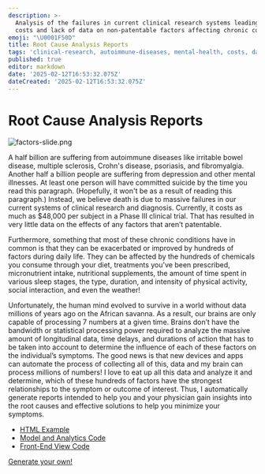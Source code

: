 ```yaml
---
description: >-
  Analysis of the failures in current clinical research systems leading to high
  costs and lack of data on non-patentable factors affecting chronic conditions
emoji: "\U0001F50D"
title: Root Cause Analysis Reports
tags: 'clinical-research, autoimmune-diseases, mental-health, costs, data-gaps'
published: true
editor: markdown
date: '2025-02-12T16:53:32.075Z'
dateCreated: '2025-02-12T16:53:32.075Z'
---
```

# Root Cause Analysis Reports

![factors-slide.png](https://static.crowdsourcingcures.org/dfda/components/root-cause-analysis-reports/factors-slide.png)

A half billion are suffering from autoimmune diseases like irritable bowel disease, multiple sclerosis, Crohn's disease, psoriasis, and fibromyalgia.
Another half a billion people are suffering from depression and other mental illnesses.
At least one person will have committed suicide by the time you read this paragraph. (Hopefully, it won't be as a result of reading this paragraph.) Instead, we believe death is due to massive failures in our current systems of clinical research and diagnosis.
Currently, it costs as much as \$48,000 per subject in a Phase III clinical trial. That has resulted in very little data on the effects of any factors that aren’t patentable.

Furthermore, something that most of these chronic conditions have in common is that they can be exacerbated or improved by hundreds of factors during daily life. They can be affected by the hundreds of chemicals you consume through your diet, treatments you've been prescribed, micronutrient intake, nutritional supplements, the amount of time spent in various sleep stages, the type, duration, and intensity of physical activity, social interaction, and even the weather!

Unfortunately, the human mind evolved to survive in a world without data millions of years ago on the African savanna. As a result, our brains are only capable of processing 7 numbers at a given time.
Brains don’t have the bandwidth or statistical processing power required to analyze the massive amount of longitudinal data, time delays, and durations of action that has to be taken into account to determine the influence of each of these factors on the individual’s symptoms.
The good news is that new devices and apps can automate the process of collecting all of this, data and my brain can process millions of numbers!
I love to eat up all this data and analyze it and determine, which of these hundreds of factors have the strongest relationships to the symptom or outcome of interest.
Thus, I automatically generate reports intended to help you and your physician gain insights into the root causes and effective solutions to help you minimize your symptoms.


* [HTML Example](1398-root-cause-analysis.html)
* [Model and Analytics Code](https://github.com/FDA-AI/FDAi/tree/develop/apps/dfda-1/app/Reports/RootCauseAnalysis.php)
* [Front-End View Code](https://github.com/FDA-AI/FDAi/tree/develop/apps/dfda-1/resources/views/root-cause-content.blade.php)

[Generate your own!](https://app.curedao.org/)

